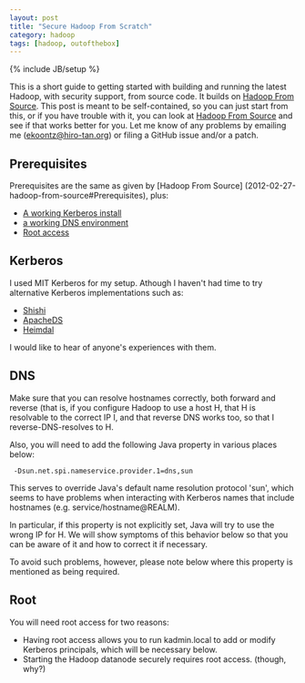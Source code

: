 ```yaml
---
layout: post
title: "Secure Hadoop From Scratch"
category: hadoop
tags: [hadoop, outofthebox]
---
```

{% include JB/setup %}

This is a short guide to getting started with building and running the
latest Hadoop, with security support, from source code. It builds on
[Hadoop From Source](/hadoop/2012/02/27/hadoop-from-source). This post is
meant to be self-contained, so you can just start from this, or if you
have trouble with it, you can look at [Hadoop From
Source](/hadoop/2012/02/27/hadoop-from-source) and see if that works better
for you. Let me know of any problems by emailing me
(ekoontz@hiro-tan.org) or filing a GitHub issue and/or a patch.

## Prerequisites

Prerequisites are the same as given by [Hadoop From Source] (2012-02-27-hadoop-from-source#Prerequisites), plus:

* [A working Kerberos install](#kerberos)
* [a working DNS environment](#dns)
* [Root access](#root)

## Kerberos 

I used MIT Kerberos for my setup. Athough I haven't had time to try
alternative Kerberos implementations such as:

* [Shishi](http://www.gnu.org/software/shishi/)
* [ApacheDS](http://directory.apache.org/)
* [Heimdal](http://h5l.org)

I would like to hear of anyone's experiences with them.

## DNS

Make sure that you can resolve hostnames correctly, both forward and
reverse (that is, if you configure Hadoop to use a host H, that H is
resolvable to the correct IP I, and that reverse DNS works too, so
that I reverse-DNS-resolves to H.

Also, you will need to add the following Java property in various
places below:
 
     -Dsun.net.spi.nameservice.provider.1=dns,sun

This serves to override Java's default name resolution
protocol 'sun', which seems to have problems when interacting with
Kerberos names that include hostnames
(e.g. service/hostname@REALM). 

In particular, if this property is not explicitly set, Java will try
to use the wrong IP for H. We will show symptoms of this behavior
below so that you can be aware of it and how to correct it if necessary.

To avoid such problems, however, please note below where this property
is mentioned as being required.

## Root

You will need root access for two reasons:

* Having root access allows you to run kadmin.local to add or modify
Kerberos principals, which will be necessary below.
* Starting the Hadoop datanode securely requires root access.
(though, why?)

